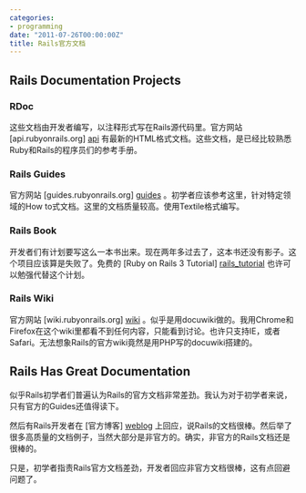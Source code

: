 ```yaml
---
categories:
- programming
date: "2011-07-26T00:00:00Z"
title: Rails官方文档
---
```


## Rails Documentation Projects

### RDoc

这些文档由开发者编写，以注释形式写在Rails源代码里。官方网站 [api.rubyonrails.org] [api] 有最新的HTML格式文档。这些文档，是已经比较熟悉Ruby和Rails的程序员们的参考手册。

### Rails Guides

官方网站 [guides.rubyonrails.org] [guides] 。初学者应该参考这里，针对特定领域的How to式文档。这里的文档质量较高。使用Textile格式编写。

### Rails Book

开发者们有计划要写这么一本书出来。现在两年多过去了，这本书还没有影子。这个项目应该算是失败了。免费的 [Ruby on Rails 3 Tutorial] [rails_tutorial] 也许可以勉强代替这个计划。

### Rails Wiki

官方网站 [wiki.rubyonrails.org] [wiki] 。似乎是用docuwiki做的。我用Chrome和Firefox在这个wiki里都看不到任何内容，只能看到讨论。也许只支持IE，或者Safari。无法想象Rails的官方wiki竟然是用PHP写的docuwiki搭建的。

## Rails Has Great Documentation

似乎Rails初学者们普遍认为Rails的官方文档非常差劲。我认为对于初学者来说，只有官方的Guides还值得读下。

然后有Rails开发者在 [官方博客] [weblog] 上回应，说Rails的文档很棒。然后举了很多高质量的文档例子，当然大部分是非官方的。确实，非官方的Rails文档还是很棒的。

只是，初学者指责Rails官方文档差劲，开发者回应非官方文档很棒，这有点回避问题了。

[api]: http://api.rubyonrails.org/
[guides]: http://guides.rubyonrails.org/
[wiki]: http://wiki.rubyonrails.org/
[weblog]: http://weblog.rubyonrails.org/
[rails_tutorial]: http://www.railstutorial.org/book
